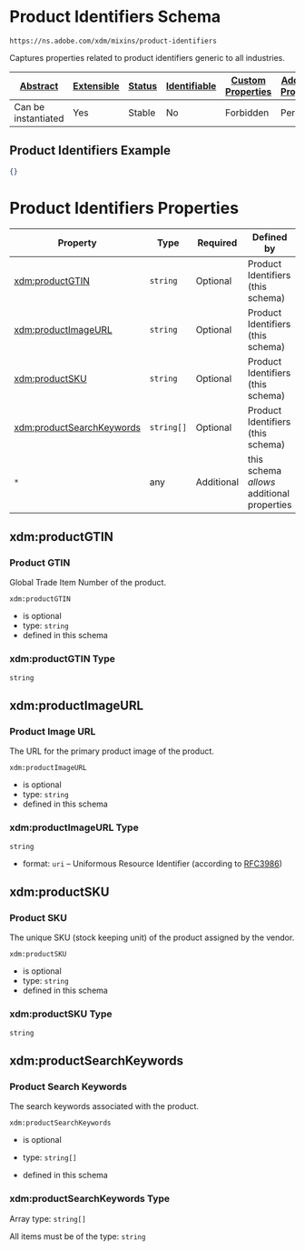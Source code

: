 
# Product Identifiers Schema

```
https://ns.adobe.com/xdm/mixins/product-identifiers
```

Captures properties related to product identifiers generic to all industries.

| [Abstract](../../../abstract.md) | [Extensible](../../../extensions.md) | [Status](../../../status.md) | [Identifiable](../../../id.md) | [Custom Properties](../../../extensions.md) | [Additional Properties](../../../extensions.md) | Defined In |
|----------------------------------|--------------------------------------|------------------------------|--------------------------------|---------------------------------------------|-------------------------------------------------|------------|
| Can be instantiated | Yes | Stable | No | Forbidden | Permitted | [fieldgroups/product/product-identifiers.schema.json](fieldgroups/product/product-identifiers.schema.json) |

## Product Identifiers Example
```json
{}
```

# Product Identifiers Properties

| Property | Type | Required | Defined by |
|----------|------|----------|------------|
| [xdm:productGTIN](#xdmproductgtin) | `string` | Optional | Product Identifiers (this schema) |
| [xdm:productImageURL](#xdmproductimageurl) | `string` | Optional | Product Identifiers (this schema) |
| [xdm:productSKU](#xdmproductsku) | `string` | Optional | Product Identifiers (this schema) |
| [xdm:productSearchKeywords](#xdmproductsearchkeywords) | `string[]` | Optional | Product Identifiers (this schema) |
| `*` | any | Additional | this schema *allows* additional properties |

## xdm:productGTIN
### Product GTIN

Global Trade Item Number of the product.

`xdm:productGTIN`
* is optional
* type: `string`
* defined in this schema

### xdm:productGTIN Type


`string`






## xdm:productImageURL
### Product Image URL

The URL for the primary product image of the product.

`xdm:productImageURL`
* is optional
* type: `string`
* defined in this schema

### xdm:productImageURL Type


`string`
* format: `uri` – Uniformous Resource Identifier (according to [RFC3986](http://tools.ietf.org/html/rfc3986))






## xdm:productSKU
### Product SKU

The unique SKU (stock keeping unit) of the product assigned by the vendor.

`xdm:productSKU`
* is optional
* type: `string`
* defined in this schema

### xdm:productSKU Type


`string`






## xdm:productSearchKeywords
### Product Search Keywords

The search keywords associated with the product.

`xdm:productSearchKeywords`
* is optional
* type: `string[]`

* defined in this schema

### xdm:productSearchKeywords Type


Array type: `string[]`

All items must be of the type:
`string`








